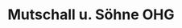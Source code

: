 ---
title: "Mutschall u. Söhne OHG"
url: /koenigstein-im-taunus/mutschall-u-soehne-ohg/
shop: Elektronik
---
